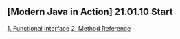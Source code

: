 ## [Modern Java in Action] 21.01.10 Start

[1. Functional Interface](https://github.com/kha0213/Today-I-Learn/blob/master/bookStudy/Modern%20Java%20in%20Action/1.%20Functional%20Interface.md)
[2. Method Reference](https://github.com/kha0213/Today-I-Learn/blob/master/bookStudy/Modern%20Java%20in%20Action/2.%20Method%20Reference.md)
